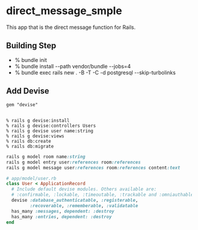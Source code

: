 # direct_message_smple

This app that is the direct message function for Rails.

## Building Step

- % bundle init
- % bundle install --path vendor/bundle --jobs=4
- % bundle exec rails new . -B -T -C -d postgresql --skip-turbolinks

## Add Devise

`gem "devise"`

##

```
% rails g devise:install
% rails g devise:controllers Users
% rails g devise user name:string
% rails g devise:views
% rails db:create
% rails db:migrate
```

```rb
rails g model room name:string
rails g model entry user:references room:references
rails g model message user:references room:references content:text
```

```rb
# app/model/user.rb
class User < ApplicationRecord
  # Include default devise modules. Others available are:
  # :confirmable, :lockable, :timeoutable, :trackable and :omniauthable
  devise :database_authenticatable, :registerable,
         :recoverable, :rememberable, :validatable
  has_many :messages, dependent: :destroy
  has_many :entries, dependent: :destroy
end
```
